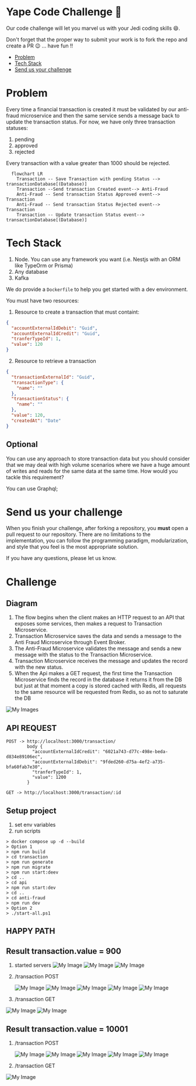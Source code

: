 # Yape Code Challenge :rocket:

Our code challenge will let you marvel us with your Jedi coding skills :smile:.

Don't forget that the proper way to submit your work is to fork the repo and create a PR :wink: ... have fun !!

- [Problem](#problem)
- [Tech Stack](#tech_stack)
- [Send us your challenge](#send_us_your_challenge)

# Problem

Every time a financial transaction is created it must be validated by our anti-fraud microservice and then the same service sends a message back to update the transaction status.
For now, we have only three transaction statuses:

<ol>
  <li>pending</li>
  <li>approved</li>
  <li>rejected</li>  
</ol>

Every transaction with a value greater than 1000 should be rejected.

```mermaid
  flowchart LR
    Transaction -- Save Transaction with pending Status --> transactionDatabase[(Database)]
    Transaction --Send transaction Created event--> Anti-Fraud
    Anti-Fraud -- Send transaction Status Approved event--> Transaction
    Anti-Fraud -- Send transaction Status Rejected event--> Transaction
    Transaction -- Update transaction Status event--> transactionDatabase[(Database)]
```

# Tech Stack

<ol>
  <li>Node. You can use any framework you want (i.e. Nestjs with an ORM like TypeOrm or Prisma) </li>
  <li>Any database</li>
  <li>Kafka</li>    
</ol>

We do provide a `Dockerfile` to help you get started with a dev environment.

You must have two resources:

1. Resource to create a transaction that must containt:

```json
{
  "accountExternalIdDebit": "Guid",
  "accountExternalIdCredit": "Guid",
  "tranferTypeId": 1,
  "value": 120
}
```

2. Resource to retrieve a transaction

```json
{
  "transactionExternalId": "Guid",
  "transactionType": {
    "name": ""
  },
  "transactionStatus": {
    "name": ""
  },
  "value": 120,
  "createdAt": "Date"
}
```

## Optional

You can use any approach to store transaction data but you should consider that we may deal with high volume scenarios where we have a huge amount of writes and reads for the same data at the same time. How would you tackle this requirement?

You can use Graphql;

# Send us your challenge

When you finish your challenge, after forking a repository, you **must** open a pull request to our repository. There are no limitations to the implementation, you can follow the programming paradigm, modularization, and style that you feel is the most appropriate solution.

If you have any questions, please let us know.

# Challenge

## Diagram

1. The flow begins when the client makes an HTTP request to an API that exposes some services, then makes a request to Transaction Microservice.
2. Transaction Microservice saves the data and sends a message to the Anti Fraud Microservice through Event Broker.
3. The Anti-Fraud Microservice validates the message and sends a new message with the status to the Transaction Microservice.
4. Transaction Microservice receives the message and updates the record with the new status.
5. When the Api makes a GET request, the first time the Transaction Microservice finds the record in the database it returns it from the DB but just at that moment a copy is stored
   cached with Redis, all requests to the same resource will be requested from Redis, so as not to saturate the DB

![My Images](images/architecture.png)

## API REQUEST

```
POST -> http://localhost:3000/transaction/
        body {
          "accountExternalIdCredit": "6021a743-d77c-498e-beda-d834e89106ec",
          "accountExternalIdDebit": "9fded260-d75a-4ef2-a735-bfa60fab7e30",
          "tranferTypeId": 1,
          "value": 1200
        }

GET -> http://localhost:3000/transaction/:id

```

## Setup project

1. set env variables
2. run scripts

```
> docker compose up -d --build
> Option 1
> npm run build
> cd transaction
> npm run generate
> npm run migrate
> npm run start:deev
> cd ..
> cd api
> npm run start:dev
> cd ..
> cd anti-fraud
> npm run dev
> Option 2
> ./start-all.ps1
```

## HAPPY PATH

## Result transaction.value = 900

1. started servers
   ![My Image](images/init-api.PNG)
   ![My Image](images/init-transaction.PNG)
   ![My Image](images/init-anti-fraud.PNG)

2. /transaction POST

   ![My Image](images/post-transaction.PNG)
   ![My Image](images/response-api.PNG)
   ![My Image](images/response-transaction.PNG)
   ![My Image](images/response-anti-fraud.PNG)
   ![My Image](images/db-result.PNG)

3. /transaction GET

![My Image](images/get-transaction.PNG)
![My Image](images/response-redis.PNG)

## Result transaction.value = 10001

1. /transaction POST

   ![My Image](images/post-transaction2.PNG)
   ![My Image](images/response-api2.PNG)
   ![My Image](images/response-transaction2.PNG)
   ![My Image](images/response-anti-fraud2.PNG)
   ![My Image](images/db-result2.PNG)

2. /transaction GET

![My Image](images/get-transaction2.PNG)
